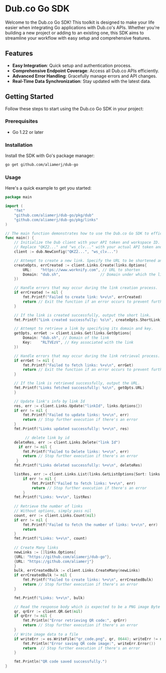 # Dub.co Go SDK

Welcome to the Dub.co Go SDK! This toolkit is designed to make your life easier when integrating Go applications with Dub.co's APIs. Whether you're building a new project or adding to an existing one, this SDK aims to streamline your workflow with easy setup and comprehensive features.

## Features

- **Easy Integration**: Quick setup and authentication process.
- **Comprehensive Endpoint Coverage**: Access all Dub.co APIs efficiently.
- **Advanced Error Handling**: Gracefully manage errors and API changes.
- **Real-Time Data Synchronization**: Stay updated with the latest data.

## Getting Started

Follow these steps to start using the Dub.co Go SDK in your project:

### Prerequisites

- Go 1.22 or later

### Installation

Install the SDK with Go's package manager:

```bash
go get github.com/aliamerj/dub-go
```
### Usage
Here's a quick example to get you started:
```go
package main

import (
	"fmt"
	"github.com/aliamerj/dub-go/pkg/dub"
	"github.com/aliamerj/dub-go/pkg/links"
)

// The main function demonstrates how to use the Dub.co Go SDK to efficiently create and retrieve shortened links.
func main() {
	// Initialize the Dub client with your API token and workspace ID.
	// Replace "QKZ2..." and "ws_clv..." with your actual API token and workspace ID.
	client := dub.NewConfig("QKZ2...", "ws_clv...")

	// Attempt to create a new link. Specify the URL to be shortened and the domain under which it should be registered.
	createOpts, errCreated := client.Links.Create(links.Options{
		URL:    "https://www.worknify.com", // URL to shorten
		Domain: "dub.sh",                  // Domain under which the link is registered
	})

	// Handle errors that may occur during the link creation process.
	if errCreated != nil {
		fmt.Printf("Failed to create link: %+v\n", errCreated)
		return // Exit the function if an error occurs to prevent further execution.
	}

	// If the link is created successfully, output the short link.
	fmt.Printf("Link created successfully: %s\n", createOpts.ShortLink)

	// Attempt to retrieve a link by specifying its domain and key.
	getOpts, errGet := client.Links.Get(links.GetOptions{
		Domain: "dub.sh", // Domain of the link
		Key:    "RLTVEzV", // Key associated with the link
	})

	// Handle errors that may occur during the link retrieval process.
	if errGet != nil {
		fmt.Printf("Failed to fetch links: %+v\n", errGet)
		return // Exit the function if an error occurs to prevent further execution.
	}

	// If the link is retrieved successfully, output the URL.
	fmt.Printf("Links fetched successfully: %s\n", getOpts.URL)
	}

	// Update link's info by link Id
	res, err := client.Links.Update("linkId", links.Options{})
	if err != nil {
		fmt.Printf("Failed to update links: %+v\n", err)
		return // Stop further execution if there's an error
	}
	fmt.Printf("Links updated successfully: %+v\n", res)

         // delete link by id 
  	deleteRes, err := client.Links.Delete("link Id")
	  if err != nil {
  		fmt.Printf("Failed to Delete links: %+v\n", err)
		return // Stop further execution if there's an error
 	 }
	fmt.Printf("Links deleted successfully: %+v\n", deleteRes)

   	listRes, err := client.Links.List(links.GetListOptions{Sort: links.Clicks})
    	if err != nil {
	    	fmt.Printf("Failed to fetch links: %+v\n", err)
	    	return // Stop further execution if there's an error
    	}
	fmt.Printf("Links: %+v\n", listRes)
    
	// Retrieve the number of links
	// Without options, simply pass nil
	count, err := client.Links.Count(nil)
	if err != nil {
		fmt.Printf("Failed to fetch the number of links: %+v\n", err)
		return
	}
	fmt.Printf("Links: %+v\n", count)
    
    // Create Many links
	newLinks := []links.Options{
    {URL: "https://github.com/aliamerj/dub-go"}, 
    {URL: "https://github.com/aliamerj"}
    }
	bulk, errCreatedBulk := client.Links.CreateMany(newLinks)
	if errCreatedBulk != nil {
		fmt.Printf("Failed to create links: %+v\n", errCreatedBulk)
		return // Stop further execution if there's an error
	}

	fmt.Printf("Links: %+v\n", bulk)

	// Read the response body which is expected to be a PNG image Byte
	qr, qrErr := client.QR.Get(nil)
	if qrErr != nil {
		fmt.Println("Error retrieving QR code:", qrErr)
		return // Stop further execution if there's an error
	}
	// Write image data to a file
	if writeErr := os.WriteFile("qr_code.png", qr, 0644); writeErr != nil {
		fmt.Println("Error saving QR code image:", writeErr.Error())
		return  // Stop further execution if there's an error
	}

	fmt.Println("QR code saved successfully.")
}
```

